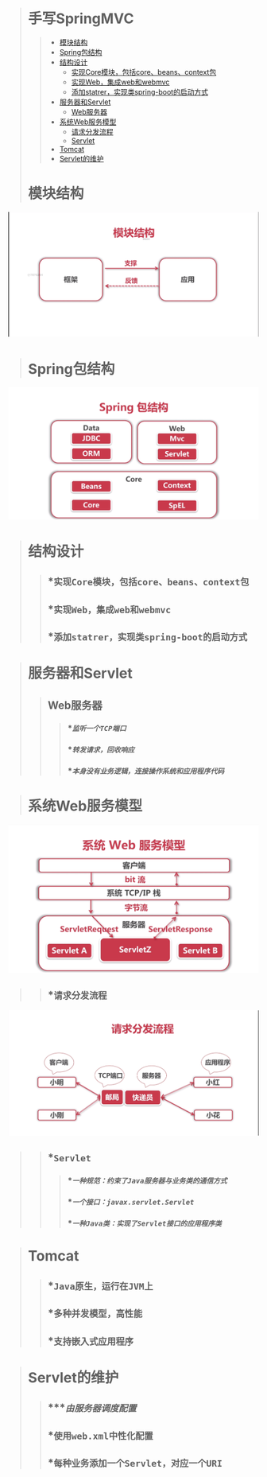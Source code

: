 ># 手写SpringMVC
>> * [模块结构](#模块结构)
>> * [Spring包结构](#Spring包结构)
>> * [结构设计](#结构设计)
>>      * [实现Core模块，包括core、beans、context包](#实现Core模块，包括core、beans、context包)
>>      * [实现Web，集成web和webmvc](#实现Web，集成web和webmvc)
>>      * [添加statrer，实现类spring-boot的启动方式](#添加statrer，实现类spring-boot的启动方式)
>> * [服务器和Servlet](#服务器和Servlet)
>>      * [Web服务器](#Web服务器)
>> * [系统Web服务模型](#系统Web服务模型)
>>      * [请求分发流程](#请求分发流程)
>>      * [Servlet](#Servlet)
>> * [Tomcat](#Tomcat)
>> * [Servlet的维护](#Servlet的维护)
># 模块结构
   ![image text](images/模块结构.png)
># Spring包结构
   ![image text](images/Spring包结构.png)
   

># 结构设计
>>## ***`实现Core模块，包括core、beans、context包`**
>>## ***`实现Web，集成web和webmvc`**
>>## ***`添加statrer，实现类spring-boot的启动方式`**   

># 服务器和Servlet
>>## Web服务器
>>>### ****`监听一个TCP端口`***
>>>### ****`转发请求，回收响应`***
>>>### ****`本身没有业务逻辑，连接操作系统和应用程序代码`***

># 系统Web服务模型
   ![image text](images/系统Web服务模型.png)
>>## ***`请求分发流程`**
   ![image text](images/请求分发流程.png)
>>## ***`Servlet`**
>>>### ****`一种规范：约束了Java服务器与业务类的通信方式`***
>>>### ****`一个接口：javax.servlet.Servlet`***
>>>### ****`一种Java类：实现了Servlet接口的应用程序类`***

># Tomcat
>>## ***`Java原生，运行在JVM上`**
>>## ***`多种并发模型，高性能`**
>>## ***`支持嵌入式应用程序`**

># Servlet的维护
>>## ****`由服务器调度配置`*
>>## ***`使用web.xml中性化配置`**
>>## ***`每种业务添加一个Servlet，对应一个URI`**